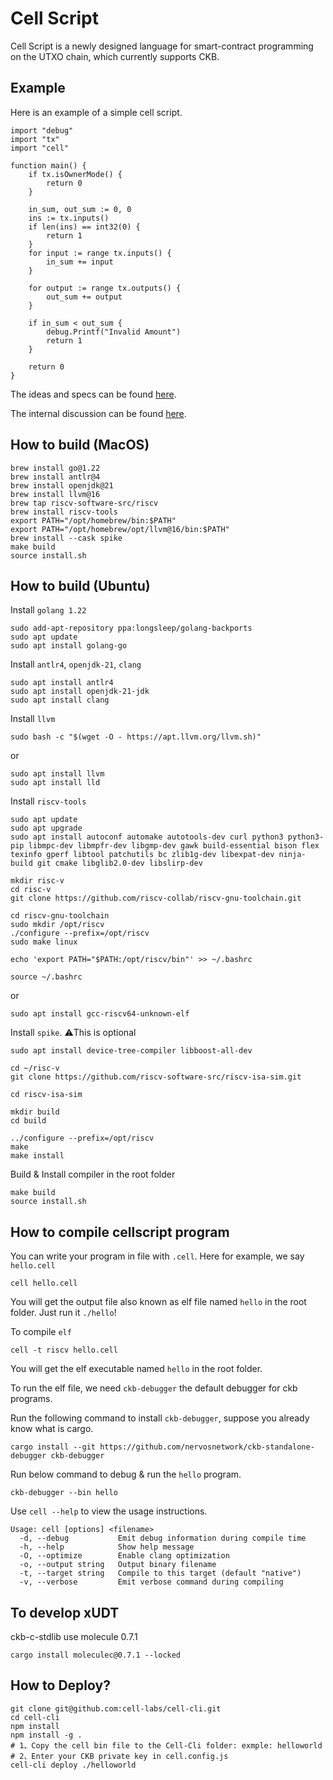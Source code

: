 # Cell Script

Cell Script is a newly designed language for smart-contract programming on the UTXO chain, which currently supports CKB.

## Example

Here is an example of a simple cell script.

```
import "debug"
import "tx"
import "cell"

function main() {
    if tx.isOwnerMode() {
        return 0
    }

    in_sum, out_sum := 0, 0
    ins := tx.inputs()
    if len(ins) == int32(0) {
        return 1
    }
    for input := range tx.inputs() {
        in_sum += input
    }

    for output := range tx.outputs() {
        out_sum += output
    }

    if in_sum < out_sum {
        debug.Printf("Invalid Amount")
        return 1
    }
  
    return 0
}
```

The ideas and specs can be found [here](./SPEC.md).

The internal discussion can be found [here](./DISCUSSION.md).

## How to build (MacOS)

```
brew install go@1.22
brew install antlr@4
brew install openjdk@21
brew install llvm@16
brew tap riscv-software-src/riscv
brew install riscv-tools
export PATH="/opt/homebrew/bin:$PATH"
export PATH="/opt/homebrew/opt/llvm@16/bin:$PATH"
brew install --cask spike
make build
source install.sh
```

## How to build (Ubuntu)

Install `golang 1.22`

```
sudo add-apt-repository ppa:longsleep/golang-backports
sudo apt update
sudo apt install golang-go
```

Install `antlr4`, `openjdk-21`, `clang`

```
sudo apt install antlr4
sudo apt install openjdk-21-jdk
sudo apt install clang
```

Install `llvm`

```
sudo bash -c "$(wget -O - https://apt.llvm.org/llvm.sh)"
```

or

```
sudo apt install llvm
sudo apt install lld
```

Install `riscv-tools`

```
sudo apt update
sudo apt upgrade
sudo apt install autoconf automake autotools-dev curl python3 python3-pip libmpc-dev libmpfr-dev libgmp-dev gawk build-essential bison flex texinfo gperf libtool patchutils bc zlib1g-dev libexpat-dev ninja-build git cmake libglib2.0-dev libslirp-dev

mkdir risc-v
cd risc-v
git clone https://github.com/riscv-collab/riscv-gnu-toolchain.git

cd riscv-gnu-toolchain
sudo mkdir /opt/riscv
./configure --prefix=/opt/riscv
sudo make linux

echo 'export PATH="$PATH:/opt/riscv/bin"' >> ~/.bashrc

source ~/.bashrc
```

or

```
sudo apt install gcc-riscv64-unknown-elf
```

Install `spike`. ⚠️This is optional

```
sudo apt install device-tree-compiler libboost-all-dev

cd ~/risc-v
git clone https://github.com/riscv-software-src/riscv-isa-sim.git

cd riscv-isa-sim

mkdir build
cd build

../configure --prefix=/opt/riscv
make
make install
```

Build & Install compiler in the root folder

```
make build
source install.sh
```

## How to compile cellscript program

You can write your program in file with `.cell`. Here for example, we say `hello.cell`

```
cell hello.cell
```

You will get the output file also known as elf file named `hello` in the root folder. Just run it `./hello`!

To compile `elf`

```
cell -t riscv hello.cell
```

You will get the elf executable named `hello` in the root folder.

To run the elf file, we need `ckb-debugger` the default debugger for ckb programs.

Run the following command to install `ckb-debugger`, suppose you already know what is cargo.

```
cargo install --git https://github.com/nervosnetwork/ckb-standalone-debugger ckb-debugger
```

Run below command to debug & run the `hello` program.

```
ckb-debugger --bin hello
```

Use `cell --help` to view the usage instructions.

```
Usage: cell [options] <filename>
  -d, --debug           Emit debug information during compile time
  -h, --help            Show help message
  -O, --optimize        Enable clang optimization
  -o, --output string   Output binary filename
  -t, --target string   Compile to this target (default "native")
  -v, --verbose         Emit verbose command during compiling
```

## To develop xUDT

ckb-c-stdlib use molecule 0.7.1

```
cargo install moleculec@0.7.1 --locked
```

## How to Deploy?

```
git clone git@github.com:cell-labs/cell-cli.git
cd cell-cli
npm install
npm install -g .
# 1、Copy the cell bin file to the Cell-Cli folder: exmple: helloworld
# 2、Enter your CKB private key in cell.config.js
cell-cli deploy ./helloworld
```
